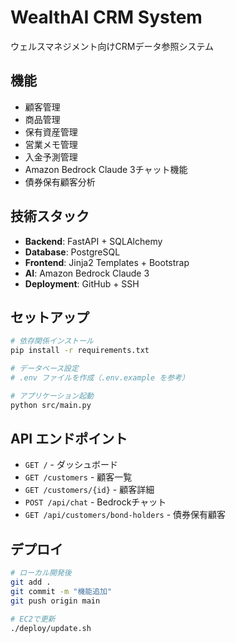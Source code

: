 # WealthAI CRM System

ウェルスマネジメント向けCRMデータ参照システム

## 機能

- 顧客管理
- 商品管理
- 保有資産管理
- 営業メモ管理
- 入金予測管理
- Amazon Bedrock Claude 3チャット機能
- 債券保有顧客分析

## 技術スタック

- **Backend**: FastAPI + SQLAlchemy
- **Database**: PostgreSQL
- **Frontend**: Jinja2 Templates + Bootstrap
- **AI**: Amazon Bedrock Claude 3
- **Deployment**: GitHub + SSH

## セットアップ

```bash
# 依存関係インストール
pip install -r requirements.txt

# データベース設定
# .env ファイルを作成（.env.example を参考）

# アプリケーション起動
python src/main.py
```

## API エンドポイント

- `GET /` - ダッシュボード
- `GET /customers` - 顧客一覧
- `GET /customers/{id}` - 顧客詳細
- `POST /api/chat` - Bedrockチャット
- `GET /api/customers/bond-holders` - 債券保有顧客

## デプロイ

```bash
# ローカル開発後
git add .
git commit -m "機能追加"
git push origin main

# EC2で更新
./deploy/update.sh
```
